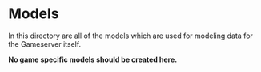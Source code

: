 # Models

In this directory are all of the models which are used for modeling data for the Gameserver itself. 

**No game specific models should be created here.**
